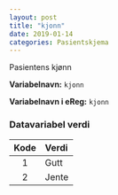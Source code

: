 ```yaml
---
layout: post
title: "kjonn"
date: 2019-01-14
categories: Pasientskjema
---
```


Pasientens kjønn

**Variabelnavn:** `kjonn`

**Variabelnavn i eReg:** `kjonn`

### Datavariabel verdi

| Kode  | Verdi |
| :---: | :---  |
| 1     | Gutt  |
| 2     | Jente |
